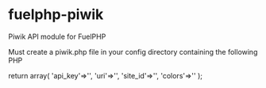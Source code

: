 fuelphp-piwik
=============

Piwik API module for FuelPHP

Must create a piwik.php file in your config directory containing the following PHP

return array(
	'api_key'=>'',
	'uri'=>'',
	'site_id'=>'',
	'colors'=>''
);

